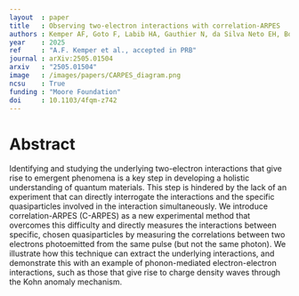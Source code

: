 ```yaml
---
layout  : paper
title   : Observing two-electron interactions with correlation-ARPES
authors : Kemper AF, Goto F, Labib HA, Gauthier N, da Silva Neto EH, Boschini F
year    : 2025
ref     : "A.F. Kemper et al., accepted in PRB"
journal : arXiv:2505.01504
arxiv   : "2505.01504"
image   : /images/papers/CARPES_diagram.png
ncsu    : True
funding : "Moore Foundation"
doi     : 10.1103/4fqm-z742
---
```


# Abstract
Identifying and studying the underlying two-electron interactions that give rise to emergent phenomena 
is a key step in developing a holistic understanding of quantum materials.  This step is hindered by the lack of
an experiment that can directly interrogate the interactions and the specific quasiparticles involved
in the interaction simultaneously.  We introduce correlation-ARPES (C-ARPES) as a new experimental
method that overcomes this difficulty and directly measures the interactions between specific, chosen quasiparticles
by measuring the correlations between two electrons photoemitted
from the same pulse (but not the same photon).  We illustrate how this technique can extract the underlying
interactions, and demonstrate this with an example of phonon-mediated electron-electron interactions, such as
those that give rise to charge density waves through the Kohn anomaly mechanism.  
